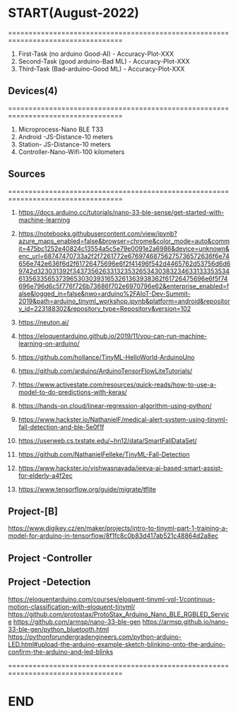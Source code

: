 # START(August-2022)
==================================================================================

1. First-Task (no arduino Good-AI) - Accuracy-Plot-XXX
2. Second-Task (good arduino-Bad ML) - Accuracy-Plot-XXX
3. Third-Task (Bad-arduino-Good ML) - Accuracy-Plot-XXX

## Devices(4)
==================================================================================

1. Microprocess-Nano BLE T33
2. Android -JS-Distance-10 meters
3. Station- JS-Distance-10 meters
4. Controller-Nano-Wifi-100 kilometers

## Sources
==================================================================================

1. https://docs.arduino.cc/tutorials/nano-33-ble-sense/get-started-with-machine-learning
2. https://notebooks.githubusercontent.com/view/ipynb?azure_maps_enabled=false&browser=chrome&color_mode=auto&commit=475bc1252e40824c13554a5c5e79e0091e2a6986&device=unknown&enc_url=68747470733a2f2f7261772e67697468756275736572636f6e74656e742e636f6d2f61726475696e6f2f41496f542d4465762d53756d6d69742d323031392f343735626331323532653430383234633133353534613563356537396530303931653261363938362f61726475696e6f5f74696e796d6c5f776f726b73686f702e6970796e62&enterprise_enabled=false&logged_in=false&nwo=arduino%2FAIoT-Dev-Summit-2019&path=arduino_tinyml_workshop.ipynb&platform=android&repository_id=223188302&repository_type=Repository&version=102
3. https://neuton.ai/
4. https://eloquentarduino.github.io/2019/11/you-can-run-machine-learning-on-arduino/


2. https://github.com/hollance/TinyML-HelloWorld-ArduinoUno
3. https://github.com/arduino/ArduinoTensorFlowLiteTutorials/
4. https://www.activestate.com/resources/quick-reads/how-to-use-a-model-to-do-predictions-with-keras/
5. https://hands-on.cloud/linear-regression-algorithm-using-python/


1. https://www.hackster.io/NathanielF/medical-alert-system-using-tinyml-fall-detection-and-ble-5e0f1f
2. https://userweb.cs.txstate.edu/~hn12/data/SmartFallDataSet/
3. https://github.com/NathanielFelleke/TinyML-Fall-Detection
4. https://www.hackster.io/vishwasnavada/jeeva-ai-based-smart-assist-for-elderly-a4f2ec
5. https://www.tensorflow.org/guide/migrate/tflite

## Project-[B]
https://www.digikey.cz/en/maker/projects/intro-to-tinyml-part-1-training-a-model-for-arduino-in-tensorflow/8f1fc8c0b83d417ab521c48864d2a8ec

## Project -Controller
## Project -Detection
https://eloquentarduino.com/courses/eloquent-tinyml-vol-1/continous-motion-classification-with-eloquent-tinyml/
https://github.com/protostax/ProtoStax_Arduino_Nano_BLE_RGBLED_Service
https://github.com/armsp/nano-33-ble-gen
https://armsp.github.io/nano-33-ble-gen/python_bluetooth.html
https://pythonforundergradengineers.com/python-arduino-LED.html#upload-the-arduino-example-sketch-blinkino-onto-the-arduino-confirm-the-arduino-and-led-blinks

==================================================================================

# END
